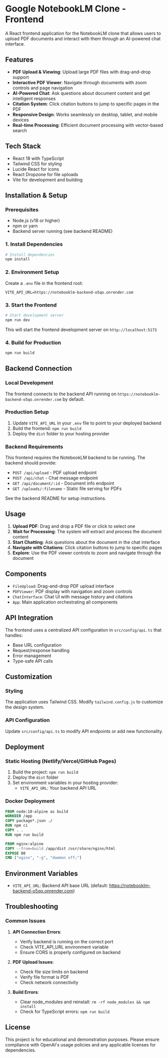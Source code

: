 # Google NotebookLM Clone - Frontend

A React frontend application for the NotebookLM clone that allows users to upload PDF documents and interact with them through an AI-powered chat interface.

## Features

- **PDF Upload & Viewing**: Upload large PDF files with drag-and-drop support
- **Interactive PDF Viewer**: Navigate through documents with zoom controls and page navigation
- **AI-Powered Chat**: Ask questions about document content and get intelligent responses
- **Citation System**: Click citation buttons to jump to specific pages in the PDF
- **Responsive Design**: Works seamlessly on desktop, tablet, and mobile devices
- **Real-time Processing**: Efficient document processing with vector-based search

## Tech Stack

- React 18 with TypeScript
- Tailwind CSS for styling
- Lucide React for icons
- React Dropzone for file uploads
- Vite for development and building

## Installation & Setup

### Prerequisites
- Node.js (v18 or higher)
- npm or yarn
- Backend server running (see backend README)

### 1. Install Dependencies

```bash
# Install dependencies
npm install
```

### 2. Environment Setup

Create a `.env` file in the frontend root:

```env
VITE_API_URL=https://notebooklm-backend-o5qo.onrender.com
```

### 3. Start the Frontend

```bash
# Start development server
npm run dev
```

This will start the frontend development server on `http://localhost:5173`

### 4. Build for Production

```bash
npm run build
```

## Backend Connection

### Local Development
The frontend connects to the backend API running on `https://notebooklm-backend-o5qo.onrender.com` by default.

### Production Setup
1. Update `VITE_API_URL` in your `.env` file to point to your deployed backend
2. Build the frontend: `npm run build`
3. Deploy the `dist` folder to your hosting provider

### Backend Requirements
This frontend requires the NotebookLM backend to be running. The backend should provide:

- `POST /api/upload` - PDF upload endpoint
- `POST /api/chat` - Chat message endpoint  
- `GET /api/document/:id` - Document info endpoint
- `GET /uploads/:filename` - Static file serving for PDFs

See the backend README for setup instructions.

## Usage

1. **Upload PDF**: Drag and drop a PDF file or click to select one
2. **Wait for Processing**: The system will extract and process the document content
3. **Start Chatting**: Ask questions about the document in the chat interface
4. **Navigate with Citations**: Click citation buttons to jump to specific pages
5. **Explore**: Use the PDF viewer controls to zoom and navigate through the document

## Components
- `FileUpload`: Drag-and-drop PDF upload interface
- `PDFViewer`: PDF display with navigation and zoom controls
- `ChatInterface`: Chat UI with message history and citations
- `App`: Main application orchestrating all components

## API Integration
The frontend uses a centralized API configuration in `src/config/api.ts` that handles:
- Base URL configuration
- Request/response handling
- Error management
- Type-safe API calls

## Customization

### Styling
The application uses Tailwind CSS. Modify `tailwind.config.js` to customize the design system.

### API Configuration
Update `src/config/api.ts` to modify API endpoints or add new functionality.

## Deployment

### Static Hosting (Netlify/Vercel/GitHub Pages)
1. Build the project: `npm run build`
2. Deploy the `dist` folder
3. Set environment variables in your hosting provider:
   - `VITE_API_URL`: Your backend API URL

### Docker Deployment
```dockerfile
FROM node:18-alpine as build
WORKDIR /app
COPY package*.json ./
RUN npm ci
COPY . .
RUN npm run build

FROM nginx:alpine
COPY --from=build /app/dist /usr/share/nginx/html
EXPOSE 80
CMD ["nginx", "-g", "daemon off;"]
```

## Environment Variables

- `VITE_API_URL`: Backend API base URL (default: https://notebooklm-backend-o5qo.onrender.com)

## Troubleshooting

### Common Issues

1. **API Connection Errors**: 
   - Verify backend is running on the correct port
   - Check VITE_API_URL environment variable
   - Ensure CORS is properly configured on backend

2. **PDF Upload Issues**:
   - Check file size limits on backend
   - Verify file format is PDF
   - Check network connectivity

3. **Build Errors**: 
   - Clear node_modules and reinstall: `rm -rf node_modules && npm install`
   - Check for TypeScript errors: `npm run build`

## License

This project is for educational and demonstration purposes. Please ensure compliance with OpenAI's usage policies and any applicable licenses for dependencies.